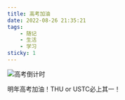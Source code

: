 ```yaml
---
title: 高考加油
date: 2022-08-26 21:35:21
tags: 
    - 随记
    - 生活
    - 学习
sticky: 1
---
```


![高考倒计时](https://api.xecades.xyz/api?str=2023%E9%AB%98%E8%80%83&date=2023-06-07&img=2&quote=%E6%98%9F%E5%85%89%E4%B8%8D%E9%97%AE%E8%B5%B6%E8%B7%AF%E4%BA%BA%EF%BC%8C%E6%97%B6%E5%85%89%E4%B8%8D%E8%B4%9F%E9%AB%98%E8%80%83%E4%BA%BA%EF%BC%81 "高考倒计时")

明年高考加油！THU or USTC必上其一！